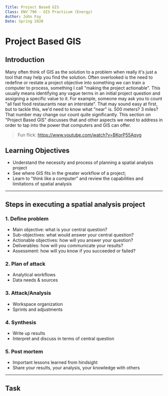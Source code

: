 ```yaml
Title: Project Based GIS
Class: ENV 790 - GIS Practicum (Energy)
Author: John Fay
Date: Spring 2020
```

# Project Based GIS

## Introduction

Many often think of GIS as the solution to a problem when really it's just a tool that may help you find the solution. Often overlooked is the need to redefine or restate a project objective into something we can train a computer to process, something I call "making the project actionable". This usually means identifying any vague terms in an initial project question and assigning a specific value to it. For example, someone may ask you to count "all fast food restaurants near an interstate". That may sound easy at first, but to tackle this, we'd need to know what "near" is. 500 meters? 3 miles? That number may change our count quite significantly. This section on "Project Based GIS" discusses that and other aspects we need to address in order to tap into the power that computers and GIS can offer. 

> Fun flick: https://www.youtube.com/watch?v=BKorP55Aqvg



## Learning Objectives

* Understand the necessity and process of planning a spatial analysis project
* See where GIS fits in the greater workflow of a project; 
* Learn to "think like a computer" and review the capabilities and limitations of spatial analysis



---

## Steps in executing a spatial analysis project

### 1. Define problem

* Main objective: what is your central question?
* Sub-objectives: what would answer your central question?
* Actionable objectives: how will you answer your question? 
* Deliverables: how will you communicate your results?
* Assessment: how will you know if you succeeded or failed?

### 2. Plan of attack

* Analytical workflows
* Data needs & sources

### 3. Attack/Analysis

* Workspace organization
* Sprints and adjustments

### 4. Synthesis

* Write up results
* Interpret and discuss in terms of central question

### 5. Post mortem

* Important lessons learned from hindsight
* Share your results, your analysis, your knowledge with others

---



## Task 